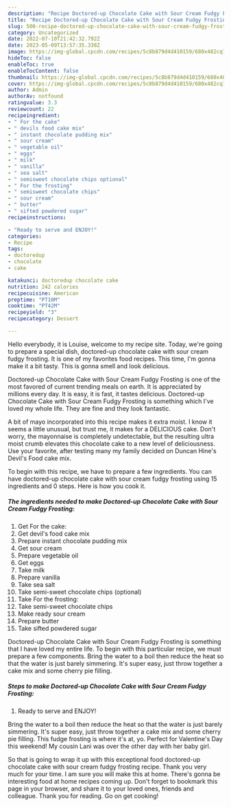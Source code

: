 ```yaml
---
description: "Recipe Doctored-up Chocolate Cake with Sour Cream Fudgy Frosting the Very Delicious}"
title: "Recipe Doctored-up Chocolate Cake with Sour Cream Fudgy Frosting the Very Delicious}"
slug: 500-recipe-doctored-up-chocolate-cake-with-sour-cream-fudgy-frosting-the-very-delicious
category: Uncategorized
date: 2022-07-10T21:42:32.792Z
date: 2023-05-09T13:57:35.338Z
image: https://img-global.cpcdn.com/recipes/5c8b879d4d410159/680x482cq70/doctored-up-chocolate-cake-with-sour-cream-fudgy-frosting-recipe-main-photo.jpg
hideToc: false
enableToc: true
enableTocContent: false
thumbnail: https://img-global.cpcdn.com/recipes/5c8b879d4d410159/680x482cq70/doctored-up-chocolate-cake-with-sour-cream-fudgy-frosting-recipe-main-photo.jpg
cover: https://img-global.cpcdn.com/recipes/5c8b879d4d410159/680x482cq70/doctored-up-chocolate-cake-with-sour-cream-fudgy-frosting-recipe-main-photo.jpg
author: Admin
authorAv: notfound
ratingvalue: 3.3
reviewcount: 22
recipeingredient:
- " For the cake"
- " devils food cake mix"
- " instant chocolate pudding mix"
- " sour cream"
- " vegetable oil"
- " eggs"
- " milk"
- " vanilla"
- " sea salt"
- " semisweet chocolate chips optional"
- " For the frosting"
- " semisweet chocolate chips"
- " sour cream"
- " butter"
- " sifted powdered sugar"
recipeinstructions:

- "Ready to serve and ENJOY!"
categories:
- Recipe
tags:
- doctoredup
- chocolate
- cake

katakunci: doctoredup chocolate cake 
nutrition: 242 calories
recipecuisine: American
preptime: "PT10M"
cooktime: "PT42M"
recipeyield: "3"
recipecategory: Dessert

---
```



Hello everybody, it is Louise, welcome to my recipe site. Today, we're going to prepare a special dish, doctored-up chocolate cake with sour cream fudgy frosting. It is one of my favorites food recipes. This time, I'm gonna make it a bit tasty. This is gonna smell and look delicious.

Doctored-up Chocolate Cake with Sour Cream Fudgy Frosting is one of the most favored of current trending meals on earth. It is appreciated by millions every day. It is easy, it is fast, it tastes delicious. Doctored-up Chocolate Cake with Sour Cream Fudgy Frosting is something which I've loved my whole life. They are fine and they look fantastic.

A bit of mayo incorporated into this recipe makes it extra moist. I know it seems a little unusual, but trust me, it makes for a DELICIOUS cake. Don&#39;t worry, the mayonnaise is completely undetectable, but the resulting ultra moist crumb elevates this chocolate cake to a new level of deliciousness. Use your favorite, after testing many my family decided on Duncan Hine&#39;s Devil&#39;s Food cake mix.


To begin with this recipe, we have to prepare a few ingredients. You can have doctored-up chocolate cake with sour cream fudgy frosting using 15 ingredients and 0 steps. Here is how you cook it.

<!--inarticleads1-->

##### The ingredients needed to make Doctored-up Chocolate Cake with Sour Cream Fudgy Frosting:

1. Get  For the cake:
1. Get  devil&#39;s food cake mix
1. Prepare  instant chocolate pudding mix
1. Get  sour cream
1. Prepare  vegetable oil
1. Get  eggs
1. Take  milk
1. Prepare  vanilla
1. Take  sea salt
1. Take  semi-sweet chocolate chips (optional)
1. Take  For the frosting:
1. Take  semi-sweet chocolate chips
1. Make ready  sour cream
1. Prepare  butter
1. Take  sifted powdered sugar


Doctored-up Chocolate Cake with Sour Cream Fudgy Frosting is something that I have loved my entire life. To begin with this particular recipe, we must prepare a few components. Bring the water to a boil then reduce the heat so that the water is just barely simmering. It&#39;s super easy, just throw together a cake mix and some cherry pie filling. 

<!--inarticleads2-->

##### Steps to make Doctored-up Chocolate Cake with Sour Cream Fudgy Frosting:


1. Ready to serve and ENJOY!

Bring the water to a boil then reduce the heat so that the water is just barely simmering. It&#39;s super easy, just throw together a cake mix and some cherry pie filling. This fudge frosting is where it&#39;s at, yo. Perfect for Valentine&#39;s Day this weekend! My cousin Lani was over the other day with her baby girl. 

So that is going to wrap it up with this exceptional food doctored-up chocolate cake with sour cream fudgy frosting recipe. Thank you very much for your time. I am sure you will make this at home. There's gonna be interesting food at home recipes coming up. Don't forget to bookmark this page in your browser, and share it to your loved ones, friends and colleague. Thank you for reading. Go on get cooking!
